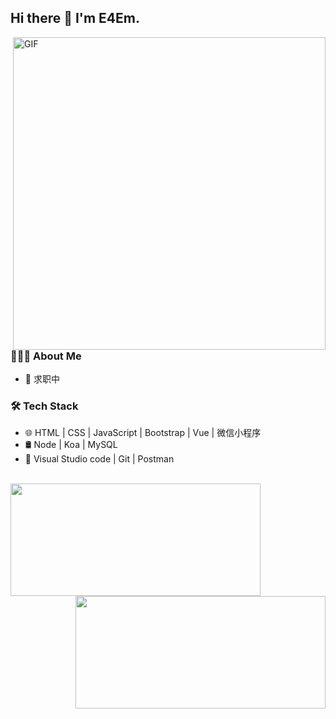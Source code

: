 ## Hi there 👋  I'm E4Em.

<img align="right" alt="GIF" src="https://cdn.jsdelivr.net/gh/E4Em/E4Em/gif3.gif" width="500" />

### 👨🏻‍💻 About Me 

- 🔭 求职中


### 🛠 Tech Stack

- 🌐 HTML | CSS | JavaScript | Bootstrap | Vue | 微信小程序
- 🛢   Node | Koa | MySQL
- 🔧 Visual Studio code | Git | Postman

<br/>

<a href="https://lxwn.tk">
    <img align="left" height="180" width="400" style="display: inline-block; "
        src="https://github-readme-stats.vercel.app/api?username=E4Em&show_icons=true" />
    <img align="right" height="180" width="400" style="display: inline-block; "
        src="https://github-readme-stats.vercel.app/api/top-langs/?username=E4Em&layout=compact" />
</a>

<!--
**E4Em/E4Em** is a ✨ _special_ ✨ repository because its `README.md` (this file) appears on your GitHub profile.

Here are some ideas to get you started:

- 🔭 I’m currently working on ...
- 🌱 I’m currently learning ...
- 👯 I’m looking to collaborate on ...
- 🤔 I’m looking for help with ...
- 💬 Ask me about ...
- 📫 How to reach me: ...
- 😄 Pronouns: ...
- ⚡ Fun fact: ...
-->
